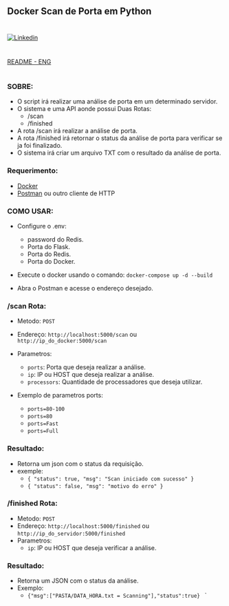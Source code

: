 ## Docker Scan de Porta em Python
#
[![Linkedin](https://img.shields.io/badge/LinkedIn-0077B5?style=for-the-badge&logo=linkedin&logoColor=white)](https://www.linkedin.com/in/romulo-henrique-364976133)
#
[ README - ENG](README.md)
#
### SOBRE:
- O script irá realizar uma análise de porta em um determinado servidor.
- O sistema e uma API aonde possui Duas Rotas:
    - /scan
    - /finished
- A rota /scan irá realizar a análise de porta.
- A rota /finished irá retornar o status da análise de porta para verificar se ja foi finalizado.
- O sistema irá criar um arquivo TXT com o resultado da análise de porta.

### Requerimento:

- [Docker](https://www.docker.com/)
- [Postman](https://www.getpostman.com/) ou outro cliente de HTTP

### COMO USAR:
- Configure o .env: 
    - password do Redis. 
    - Porta do Flask.
    - Porta do Redis.
    - Porta do Docker.

- Execute o docker usando o comando: ` docker-compose up -d --build `

- Abra o Postman e acesse o endereço desejado. 

### /scan Rota:
- Metodo: ` POST `
- Endereço: ` http://localhost:5000/scan ` ou ` http://ip_do_docker:5000/scan `
- Parametros:
    - `ports`: Porta que deseja realizar a análise.
    - `ip`: IP ou HOST que deseja realizar a análise.
    - `processors`: Quantidade de processadores que deseja utilizar.

- Exemplo de parametros ports:
    - `ports=80-100`
    - `ports=80`
    - `ports=Fast`
    - `ports=Full`
### Resultado:
- Retorna um json com o status da requisição.
- exemple:
    -  `{
            "status": true,
            "msg": "Scan iniciado com sucesso"
        }`
    -  `{
            "status": false,
            "msg": "motivo do erro"
        }`

### /finished Rota:
- Metodo: ` POST `
- Endereço: ` http://localhost:5000/finished ` ou ` http://ip_do_servidor:5000/finished `
- Parametros:
    - `ip`: IP ou HOST que deseja verificar a análise.

### Resultado:
- Retorna um JSON com o status da análise.
- Exemplo:
    - `{"msg":["PASTA/DATA_HORA.txt = Scanning"],"status":true}
    `
`
